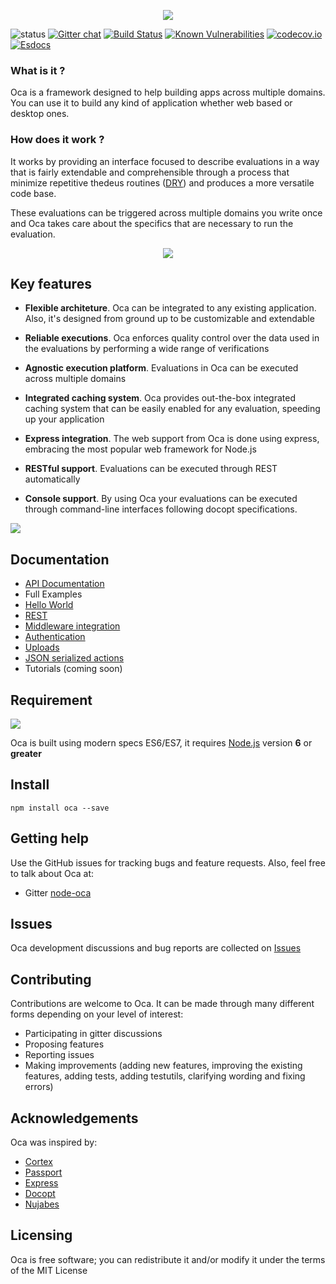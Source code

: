 <p align="center">
  <img src="https://node-oca.github.io/docs/data/logo.png"/>
</p>

![status](https://node-oca.github.io/docs/data/status.svg)
[![Gitter chat](https://badges.gitter.im/node-oca/gitter.png)](https://gitter.im/node-oca)
[![Build Status](https://travis-ci.org/node-oca/oca.svg?branch=master)](https://travis-ci.org/node-oca/oca)
[![Known Vulnerabilities](https://snyk.io/test/github/node-oca/oca/badge.svg)](https://snyk.io/test/github/node-oca/oca)
[![codecov.io](https://codecov.io/github/node-oca/oca/coverage.svg?branch=master)](https://codecov.io/github/node-oca/oca?branch=master)
[![Esdocs](https://node-oca.github.io/badge.svg)](https://node-oca.github.io/)
</p>

### What is it ?

Oca is a framework designed to help building apps across multiple domains. You can
use it to build any kind of application whether web based or desktop ones.

### How does it work ?

It works by providing an interface focused to describe evaluations in a way that is fairly extendable and comprehensible through a process that minimize repetitive thedeus routines  ([DRY](https://en.wikipedia.org/wiki/Don%27t_repeat_yourself)) and produces a more versatile code base.

These evaluations can be triggered across multiple domains you write once and Oca takes care about the specifics that are necessary to run the evaluation.

<p align="center">
  <img src="https://node-oca.github.io/docs/data/ocaHi.png"/>
</p>

## Key features
- **Flexible architeture**. Oca can be integrated to any existing application. Also, it's designed from ground up to be customizable and extendable

- **Reliable executions**. Oca enforces quality control over the data used in the evaluations by performing a wide range of verifications

- **Agnostic execution platform**. Evaluations in Oca can be executed across multiple domains

- **Integrated caching system**. Oca provides out-the-box integrated caching system that can be easily enabled for any evaluation, speeding up your application

- **Express integration**. The web support from Oca is done using express, embracing the most popular web framework for Node.js

- **RESTful support**. Evaluations can be executed through REST automatically

- **Console support**. By using Oca your evaluations can be executed through command-line interfaces following docopt specifications.

[<img src="https://node-oca.github.io/docs/data/intro.png"/>](data/manual/INTRODUCTION.md)

## Documentation
- [API Documentation](https://node-oca.github.io)
- Full Examples
 - [Hello World](https://github.com/node-oca/example-hello-world)
 - [REST](https://github.com/node-oca/example-rest)
 - [Middleware integration](https://github.com/node-oca/example-middleware)
 - [Authentication](https://github.com/node-oca/example-auth)
 - [Uploads](https://github.com/node-oca/example-uploads)
 - [JSON serialized actions](https://github.com/node-oca/example-json-actions)
- Tutorials (coming soon)

## Requirement
[<img src="https://node-oca.github.io/docs/data/nodejs.png"/>](https://www.nodejs.org)

Oca is built using modern specs ES6/ES7, it requires [Node.js](https://www.nodejs.org) version **6** or **greater**

## Install
```
npm install oca --save
```

## Getting help
Use the GitHub issues for tracking bugs and feature requests. Also, feel free to talk about Oca at:
- Gitter [node-oca](https://gitter.im/node-oca)

## Issues
Oca development discussions and bug reports are collected on [Issues](https://github.com/node-oca/oca/issues)

## Contributing
Contributions are welcome to Oca. It can be made through many different forms depending on your level of interest:
- Participating in gitter discussions
- Proposing features
- Reporting issues
- Making improvements (adding new features, improving the existing features, adding tests,
adding testutils, clarifying wording and fixing errors)

## Acknowledgements
Oca was inspired by:
- [Cortex](https://github.com/ImageEngine/cortex)
- [Passport](https://github.com/jaredhanson/passport)
- [Express](http://expressjs.com)
- [Docopt](http://docopt.org)
- [Nujabes](https://www.youtube.com/watch?v=WrO9PTpuSSs)

## Licensing
Oca is free software; you can redistribute it and/or modify it under the terms of the MIT License
